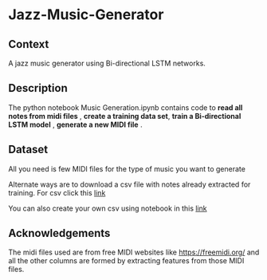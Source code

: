 # Jazz-Music-Generator

## Context
A jazz music generator using Bi-directional LSTM networks.

## Description

The python notebook Music Generation.ipynb contains code to __read all notes from midi files__ , __create a training data set__, __train a Bi-directional LSTM model__ , __generate a new MIDI file__ .

## Dataset

All you need is few MIDI files for the type of music you want to generate

Alternate ways are to download a csv file with notes already extracted for training. For csv click this [link](https://github.com/SaiKayala/Jazz-Ml-Dataset)

You can also create your own csv using notebook in this [link](https://github.com/SaiKayala/MIDI-2-CSV)

## Acknowledgements
The midi files used are from free MIDI websites like https://freemidi.org/ and all the other columns are formed by extracting features from those MIDI files.
